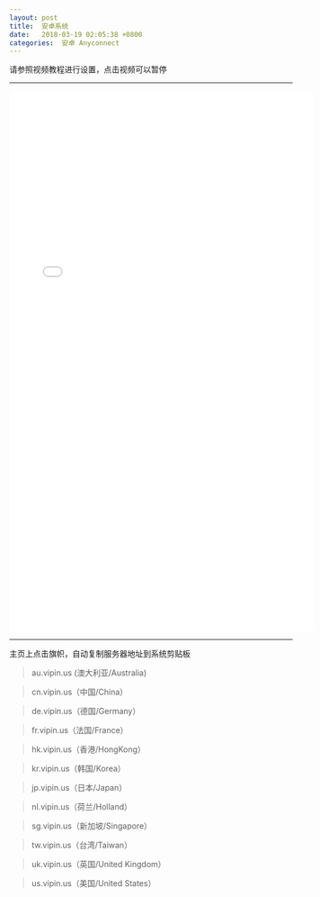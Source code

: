 ```yaml
---
layout: post
title:  安卓系统
date:   2018-03-19 02:05:38 +0800
categories:  安卓 Anyconnect
---
```


请参照视频教程进行设置，点击视频可以暂停

****
<iframe width="540" height="960" src="/files/Android.mp4" frameborder="0" allow="autoplay; encrypted-media" allowfullscreen></iframe>

****

主页上点击旗帜，自动复制服务器地址到系统剪贴板

>au.vipin.us (澳大利亚/Australia)

>cn.vipin.us（中国/China）

>de.vipin.us（德国/Germany）

>fr.vipin.us（法国/France）

>hk.vipin.us（香港/HongKong）

>kr.vipin.us（韩国/Korea）

>jp.vipin.us（日本/Japan）

>nl.vipin.us（荷兰/Holland）

>sg.vipin.us（新加坡/Singapore）

>tw.vipin.us（台湾/Taiwan）

>uk.vipin.us（英国/United Kingdom）

>us.vipin.us（美国/United States）
